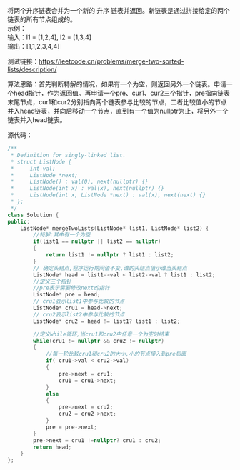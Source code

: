 将两个升序链表合并为一个新的 升序 链表并返回。新链表是通过拼接给定的两个链表的所有节点组成的。  
示例：  
输入：l1 = [1,2,4], l2 = [1,3,4]  
输出：[1,1,2,3,4,4]  

测试链接：https://leetcode.cn/problems/merge-two-sorted-lists/description/  

算法思路：首先判断特解的情况，如果有一个为空，则返回另外一个链表。申请一个head指针，作为返回值。再申请一个pre、cur1、cur2三个指针，pre指向链表末尾节点，cur1和cur2分别指向两个链表参与比较的节点，二者比较值小的节点并入head链表，并向后移动一个节点，直到有一个值为nullptr为止，将另外一个链表并入head链表。

源代码：  
```C++
/**
 * Definition for singly-linked list.
 * struct ListNode {
 *     int val;
 *     ListNode *next;
 *     ListNode() : val(0), next(nullptr) {}
 *     ListNode(int x) : val(x), next(nullptr) {}
 *     ListNode(int x, ListNode *next) : val(x), next(next) {}
 * };
 */
class Solution {
public:
    ListNode* mergeTwoLists(ListNode* list1, ListNode* list2) {
        //特解:其中有一个为空
        if(list1 == nullptr || list2 == nullptr)
        {
            return list1 != nullptr ? list1 : list2;
        }
        // 确定头结点,程序运行期间值不变,谁的头结点值小谁当头结点
        ListNode* head = list1->val < list2->val ? list1 : list2;
        //定义三个指针
        //pre表示需要修改next的指针
        ListNode* pre = head;
        // cru1表示list1中参与比较的节点
        ListNode* cru1 = head->next;
        // cru2表示list2中参与比较的节点
        ListNode* cru2 = head != list1? list1 : list2;

        //定义while循环,当cru1和cru2中任意一个为空时结束
        while(cru1 != nullptr && cru2 != nullptr)
        {
            //每一轮比较cru1和cru2的大小,小的节点接入到pre后面
            if( cru1->val < cru2->val)
            {
                pre->next = cru1;
                cru1 = cru1->next; 
            }
            else
            {
                pre->next = cru2;
                cru2 = cru2->next;
            }
            pre = pre->next;
        }
        pre->next = cru1 !=nullptr? cru1 : cru2;
        return head;
    }
};

```
